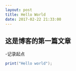 ```yaml
---
layout: post
title: Hello World
date: 2017-02-22 21:33:00
---
```


## 这是博客的第一篇文章

-记录起点

```cs
print("Hello world");
```